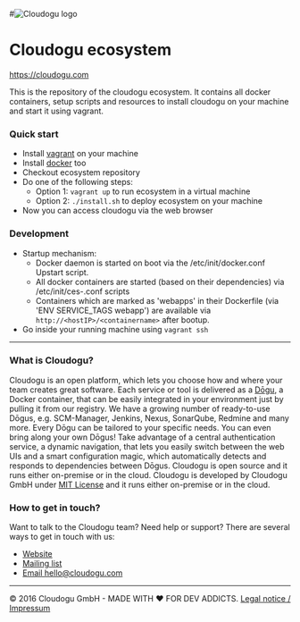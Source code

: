 #![Cloudogu logo](https://github.com/cloudogu/website/blob/master/images/logo.png)
# Cloudogu ecosystem
https://cloudogu.com

This is the repository of the cloudogu ecosystem. It contains all docker containers, setup scripts and resources to install cloudogu on your machine and start it using vagrant.

### Quick start
* Install [vagrant](https://www.vagrantup.com/docs/getting-started/) on your machine
* Install [docker](https://www.docker.com/) too
* Checkout ecosystem repository
* Do one of the following steps:
  - Option 1: `vagrant up` to run ecosystem in a virtual machine
  - Option 2: `./install.sh` to deploy ecosystem on your machine
* Now you can access cloudogu via the web browser

### Development
* Startup mechanism:
  - Docker daemon is started on boot via the /etc/init/docker.conf Upstart script.
  - All docker containers are started (based on their dependencies) via /etc/init/ces-<name>.conf scripts
  - Containers which are marked as 'webapps' in their Dockerfile (via 'ENV SERVICE_TAGS webapp') are available via `http://<hostIP>/<containername>` after bootup.
* Go inside your running machine using `vagrant ssh`  

---
### What is Cloudogu?
Cloudogu is an open platform, which lets you choose how and where your team creates great software. Each service or tool is delivered as a [Dōgu](https://translate.google.com/?text=D%26%23x014d%3Bgu#ja/en/%E9%81%93%E5%85%B7), a Docker container, that can be easily integrated in your environment just by pulling it from our registry. We have a growing number of ready-to-use Dōgus, e.g. SCM-Manager, Jenkins, Nexus, SonarQube, Redmine and many more. Every Dōgu can be tailored to your specific needs. You can even bring along your own Dōgus! Take advantage of a central authentication service, a dynamic navigation, that lets you easily switch between the web UIs and a smart configuration magic, which automatically detects and responds to dependencies between Dōgus. Cloudogu is open source and it runs either on-premise or in the cloud. Cloudogu is developed by Cloudogu GmbH under [MIT License](https://github.com/cloudogu/website/blob/master/LICENSE.md) and it runs either on-premise or in the cloud.

### How to get in touch?
Want to talk to the Cloudogu team? Need help or support? There are several ways to get in touch with us:

* [Website](https://cloudogu.com)
* [Mailing list](https://groups.google.com/forum/#!forum/cloudogu)
* [Email hello@cloudogu.com](mailto:hello@cloudogu.com)

---
&copy; 2016 Cloudogu GmbH - MADE WITH :heart: FOR DEV ADDICTS. [Legal notice / Impressum](https://cloudogu.com/imprint.html)
